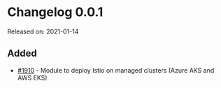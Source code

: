 # Changelog 0.0.1

Released on: 2021-01-14

## Added
* [#1910](https://github.com/epiphany-platform/epiphany/issues/1910) - Module to deploy Istio on managed clusters (Azure AKS and AWS EKS)